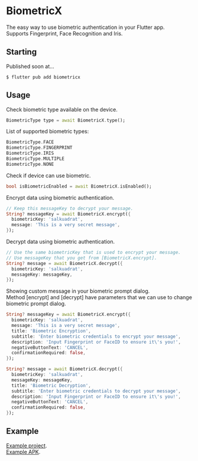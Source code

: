 # BiometricX

The easy way to use biometric authentication in your Flutter app.\
Supports Fingerprint, Face Recognition and Iris.



## Starting

Published soon at...

```
$ flutter pub add biometricx
```

## Usage

Check biometric type available on the device.

```dart
BiometricType type = await BiometricX.type();
```

List of supported biometric types:

```dart
BiometricType.FACE
BiometricType.FINGERPRINT
BiometricType.IRIS
BiometricType.MULTIPLE
BiometricType.NONE
```

Check if device can use biometric.

```dart
bool isBiometricEnabled = await BiometricX.isEnabled();
```

Encrypt data using biometric authentication.

```dart
// Keep this messageKey to decrypt your message.
String? messageKey = await BiometricX.encrypt({
  biometricKey: 'salkuadrat',
  message: 'This is a very secret message',
});
```

Decrypt data using biometric authentication.

```dart
// Use the same biometricKey that is used to encrypt your message.
// Use messageKey that you get from [BiometricX.encrypt].
String? message = await BiometricX.decrypt({
  biometricKey: 'salkuadrat',
  messageKey: messageKey,
});
```

Showing custom message in your biometric prompt dialog.\
Method [encrypt] and [decrypt] have parameters that we can use to change biometric prompt dialog.

```dart
String? messageKey = await BiometricX.encrypt({
  biometricKey: 'salkuadrat',
  message: 'This is a very secret message',
  title: 'Biometric Encryption',
  subtitle: 'Enter biometric credentials to encrypt your message',
  description: 'Input Fingerprint or FaceID to ensure it\'s you!',
  negativeButtonText: 'CANCEL',
  confirmationRequired: false,
});
```

```dart
String? message = await BiometricX.decrypt({
  biometricKey: 'salkuadrat',
  messageKey: messageKey,
  title: 'Biometric Decryption',
  subtitle: 'Enter biometric credentials to decrypt your message',
  description: 'Input Fingerprint or FaceID to ensure it\'s you!',
  negativeButtonText: 'CANCEL',
  confirmationRequired: false,
});
```

## Example

[Example project](example).\
[Example APK](https://github.com/salkuadrat/BiometricX/raw/master/BiometricX.apk).